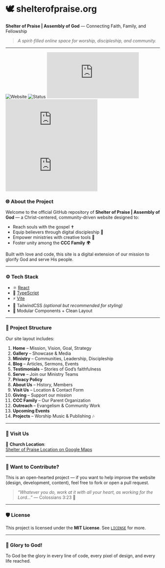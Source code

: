 # 🕊️ shelterofpraise.org  
**Shelter of Praise | Assembly of God** — Connecting Faith, Family, and Fellowship  

> *A spirit-filled online space for worship, discipleship, and community.*

---

![Website](https://img.shields.io/badge/Live%20Site-shelterofpraise.org-blue?style=flat-square&logo=google-chrome)
![Status](https://img.shields.io/badge/Status-Under%20Development-yellow?style=flat-square&logo=github)
![License](https://img.shields.io/github/license/yourusername/shelterofpraise.org?style=flat-square)
![Issues](https://img.shields.io/github/issues/yourusername/shelterofpraise.org?style=flat-square)
![Stars](https://img.shields.io/github/stars/yourusername/shelterofpraise.org?style=flat-square)

### 🌐 About the Project  

Welcome to the official GitHub repository of **Shelter of Praise | Assembly of God** — a Christ-centered, community-driven website designed to:  
- Reach souls with the gospel ✝️  
- Equip believers through digital discipleship 📖  
- Empower ministries with creative tools 🎨  
- Foster unity among the **CCC Family** 🌍  

Built with love and code, this site is a digital extension of our mission to glorify God and serve His people.

---

### ⚙️ Tech Stack  

- ⚛️ [React](https://react.dev/)
- 🔷 [TypeScript](https://www.typescriptlang.org/)
- ⚡ [Vite](https://vitejs.dev/)
- 🎨 TailwindCSS *(optional but recommended for styling)*  
- 🧩 Modular Components + Clean Layout  

---

### 📂 Project Structure  

Our site layout includes:

1. **Home** – Mission, Vision, Goal, Strategy  
2. **Gallery** – Showcase & Media  
3. **Ministry** – Communities, Leadership, Discipleship  
4. **Blog** – Articles, Sermons, Events  
5. **Testimonials** – Stories of God’s faithfulness  
6. **Serve** – Join our Ministry Teams  
7. **Privacy Policy**  
8. **About Us** – History, Members  
9. **Visit Us** – Location & Contact Form  
10. **Giving** – Support our mission  
11. **CCC Family** – Our Parent Organization  
12. **Outreach** – Evangelism & Community Work  
13. **Upcoming Events**  
14. **Projects** – Worship Music & Publishing 🎶  

---

### 📍 Visit Us  

📌 **Church Location**:  
[Shelter of Praise Location on Google Maps](https://maps.app.goo.gl/aeHubppdaGoStTR69)

---

### 💖 Want to Contribute?

This is an open-hearted project — if you want to help improve the website (design, development, content), feel free to fork or open a pull request.  

> *“Whatever you do, work at it with all your heart, as working for the Lord...”* — Colossians 3:23 🙏

---

### 🛡 License  
This project is licensed under the **MIT License**. See [`LICENSE`](./LICENSE) for more.

---

### 🙌 Glory to God!  
To God be the glory in every line of code, every pixel of design, and every life reached.  
